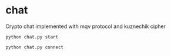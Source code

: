 # chat
Crypto chat implemented with mqv protocol and kuznechik cipher
```
python chat.py start
```
```
python chat.py connect
```
